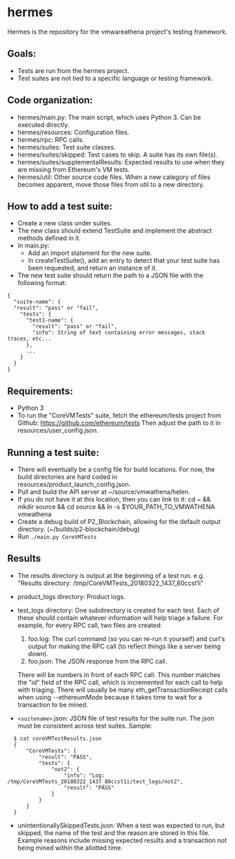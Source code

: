 # hermes
Hermes is the repository for the vmwareathena project's testing framework.

## Goals:
- Tests are run from the hermes project.
- Test suites are not tied to a specific language or testing
  framework.

## Code organization:
- hermes/main.py: The main script, which uses Python 3.  Can be executed
  directly.
- hermes/resources: Configuration files.
- hermes/rpc: RPC calls.
- hermes/suites: Test suite classes.
- hermes/suites/skipped: Test cases to skip.  A suite has its own file(s).
- hermes/suites/supplementalResults: Expected results to use when they are
  missing from Ethereum's VM tests.
- hermes/util: Other source code files.  When a new category of files becomes
  apparent, move those files from util to a new directory.

## How to add a test suite:
- Create a new class under suites.
- The new class should extend TestSuite and implement the abstract methods
  defined in it.
- In main.py:
  - Add an import statement for the new suite.
  - In createTestSuite(), add an entry to detect that your test suite has been
    requested, and return an instance of it.
- The new test suite should return the path to a JSON file with the following
  format:
```
{
  "suite-name": {
  "result": "pass" or "fail",
    "tests": {
      "test1-name": {
        "result": "pass" or "fail",
        "info": String of text containing error messages, stack traces, etc...
      },
      ...
    }
  }
}
```

## Requirements:
- Python 3
- To run the "CoreVMTests" suite, fetch the ethereum/tests project from Github:
  https://github.com/ethereum/tests
  Then adjust the path to it in resources/user_config.json.

## Running a test suite:
- There will eventually be a config file for build locations.  For now, the build
  directories are hard coded in resources/product_launch_config.json.
- Pull and build the API server at ~/source/vmwathena/helen.
- If you do not have it at this location, then you can link to it:
  cd ~ && mkdir source && cd source && ln -s $YOUR_PATH_TO_VMWATHENA vmwathena
- Create a debug build of P2_Blockchain, allowing for the default output
  directory. (~/builds/p2-blockchain/debug)
- Run `./main.py CoreVMTests`

## Results
- The results directory is output at the beginning of a test run.  e.g.
  "Results directory: /tmp/CoreVMTests_20180322_1437_80ccst1i"
- product_logs directory: Product logs.
- test_logs directory: One subdirectory is created for each test.  Each of these
  should contain whatever information will help triage a failure.  For example,
  for every RPC call, two files are created:

  1. foo.log: The curl command (so you can re-run it yourself) and curl's output
     for making the RPC call (to reflect things like a server being down).
  2. foo.json: The JSON response from the RPC call.

  There will be numbers in front of each RPC call.  This number matches the "id"
  field of the RPC call, which is incremented for each call to help with
  triaging.  There will usually be many eth_getTransactionReceipt calls when
  using --ethereumMode because it takes time to wait for a transaction to be
  mined.
- `<suitename>`.json: JSON file of test results for the suite run.  The json must
  be consistent across test suites.  Sample:
```
  $ cat coreVMTestResults.json
  {
      "CoreVMTests": {
          "result": "PASS",
          "tests": {
              "not2": {
                  "info": "Log: /tmp/CoreVMTests_20180322_1437_80ccst1i/test_logs/not2",
                  "result": "PASS"
              }
          }
      }
  }
```
- unintentionallySkippedTests.json: When a test was expected to run, but skipped,
  the name of the test and the reason are stored in this file.  Example reasons
  include missing expected results and a transaction not being mined within the
  allotted time.
